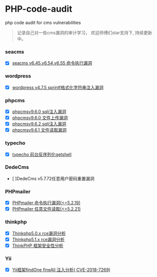 # PHP-code-audit
php code audit for cms vulnerabilities

> 记录自己对一些cms漏洞的审计学习， 欢迎师傅们star支持下, 持续更新中。


### seacms
- [x] [seacms v6.45,v6.54,v6.55 命令执行漏洞](https://github.com/jiangsir404/PHP-code-audit/blob/master/seacms/seacms%20%E5%A4%9A%E4%B8%AA%E7%89%88%E6%9C%AC%E7%9A%84%E4%BB%A3%E7%A0%81%E6%89%A7%E8%A1%8C%E6%BC%8F%E6%B4%9E%E6%80%BB%E7%BB%93(search.php).md)

### wordpress
- [x] [wordpress v4.7.5 sprintf格式化字符串注入漏洞](https://github.com/jiangsir404/PHP-code-audit/blob/master/wordpress/wordpress%204.7.5%20sqli%E6%B3%A8%E5%85%A5%E5%88%86%E6%9E%90.md)

### phpcms

- [x] [phpcmsv9.6.0 sqli注入漏洞](https://github.com/jiangsir404/PHP-code-audit/blob/master/phpcms/phpcmsv9.6.0-sqli.md)
- [x] [phpcmsv9.6.0 文件上传漏洞](https://github.com/jiangsir404/PHP-code-audit/blob/master/phpcms/phpcmsv9.6.0%20%E4%BB%BB%E6%84%8F%E6%96%87%E4%BB%B6%E4%B8%8A%E4%BC%A0%E6%BC%8F%E6%B4%9E.md)
- [x] [phpcmsv9.6.2 sqli注入漏洞](https://github.com/jiangsir404/PHP-code-audit/blob/master/phpcms/phpcms%20v9.6.2%20sqli%E6%B3%A8%E5%85%A5%E6%BC%8F%E6%B4%9E%E5%88%86%E6%9E%90.md)
- [x] [phpcmsv9.6.1 文件读取漏洞](https://github.com/jiangsir404/PHP-code-audit/blob/master/phpcms/phpcmsv9.6.1%20%E4%BB%BB%E6%84%8F%E6%96%87%E4%BB%B6%E8%AF%BB%E5%8F%96%E6%BC%8F%E6%B4%9E.md)

### typecho 
- [x] [typecho 前台反序列化getshell](https://github.com/jiangsir404/PHP-code-audit/blob/master/typecho/%E6%96%B0%E6%89%8B%E5%88%86%E6%9E%90typecho%20%E5%8F%8D%E5%BA%8F%E5%88%97%E5%8C%96%E6%BC%8F%E6%B4%9E.md)


### DedeCms

- [ ]DedeCms v5.7.72任意用户密码重置漏洞

### PHPmailer
- [x] [PHPmailer 命令执行漏洞(<=5.2.19)](https://github.com/jiangsir404/PHP-code-audit/blob/master/PHPmailer/PHPmailer%20%E5%91%BD%E4%BB%A4%E6%89%A7%E8%A1%8C%E6%BC%8F%E6%B4%9E.md)
- [x] [PHPmailer 任意文件读取(<=5.2.21)](https://github.com/jiangsir404/PHP-code-audit/blob/master/PHPmailer/PHPmailer%20%E4%BB%BB%E6%84%8F%E6%96%87%E4%BB%B6%E8%AF%BB%E5%8F%96%E6%BC%8F%E6%B4%9E.md)

### thinkphp
- [x] [Thinkphp5.0.x rce漏洞分析](https://github.com/jiangsir404/PHP-code-audit/blob/master/thinkphp/Thinkphp5.0.x%20rce%E6%BC%8F%E6%B4%9E%E5%88%86%E6%9E%90.pdf)
- [x] [Thinkphp5.1.x rce漏洞分析](https://github.com/jiangsir404/PHP-code-audit/blob/master/thinkphp/Thinkphp5.1.x%20rce%E6%BC%8F%E6%B4%9E%E5%88%86%E6%9E%90.pdf)
- [x] [ThinkPHP 框架安全性分析](https://github.com/jiangsir404/PHP-code-audit/blob/master/thinkphp/ThinkPHP%20%E6%A1%86%E6%9E%B6%E5%AE%89%E5%85%A8%E5%9E%8B%E5%88%86%E6%9E%90.pdf)

### Yii
- [x] [Yii框架findOne fineAll 注入分析( CVE-2018-7269)](https://github.com/jiangsir404/PHP-code-audit/blob/master/yii/Yii%E6%A1%86%E6%9E%B6findOne%20fineAll%20%E6%B3%A8%E5%85%A5%E5%88%86%E6%9E%90(%20CVE-2018-7269).pdf)